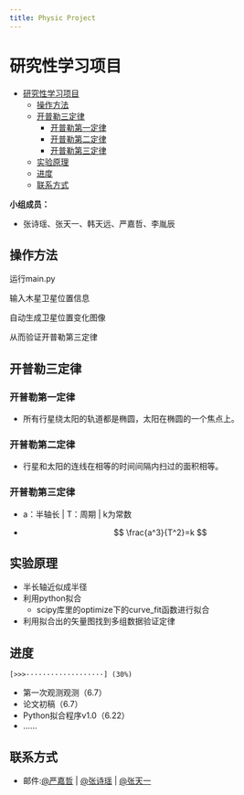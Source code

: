 ```yaml
---
title: Physic Project
---
```




# 研究性学习项目

<!-- TOC -->

- [研究性学习项目](#研究性学习项目)
  - [操作方法](#操作方法)
  - [开普勒三定律](#开普勒三定律)
    - [开普勒第一定律](#开普勒第一定律)
    - [开普勒第二定律](#开普勒第二定律)        
    - [开普勒第三定律](#开普勒第三定律)    
  - [实验原理](#实验原理)
  - [进度](#进度)
  - [联系方式](#联系方式)

<!-- /TOC -->

**小组成员：**

- 张诗瑶、张天一、韩天远、严嘉哲、李胤辰

## 操作方法

运行main.py

输入木星卫星位置信息

自动生成卫星位置变化图像

从而验证开普勒第三定律

## 开普勒三定律

### 开普勒第一定律

- 所有行星绕太阳的轨道都是椭圆，太阳在椭圆的一个焦点上。

### 开普勒第二定律

- 行星和太阳的连线在相等的时间间隔内扫过的面积相等。

### 开普勒第三定律

- a：半轴长 | T：周期 | k为常数

- $$
  \frac{a^3}{T^2}=k
  $$

## 实验原理

- 半长轴近似成半径
- 利用python拟合
  - scipy库里的optimize下的curve_fit函数进行拟合
- 利用拟合出的矢量图找到多组数据验证定律

## 进度

    [>>>···················] (30%)

- 第一次观测观测（6.7）
- 论文初稿（6.7）
- Python拟合程序v1.0（6.22）
- ……

## 联系方式

* 邮件:[@严嘉哲](mailto:larry_yan2010@fox.com) |
    [@张诗瑶](mailto:) |
    [@张天一](mailto:) 
